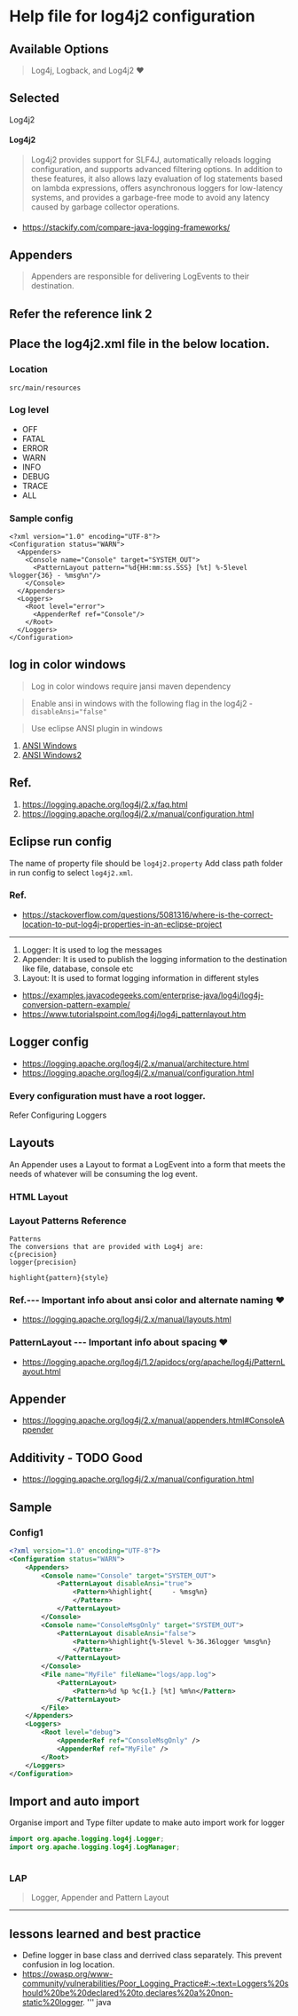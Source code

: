 # Help file for log4j2 configuration
## Available Options
> Log4j, Logback, and  Log4j2 ❤️
## Selected 
Log4j2
#### Log4j2
> Log4j2 provides support for SLF4J, automatically reloads logging configuration, and supports advanced filtering options. In addition to these features, it also allows lazy evaluation of log statements based on lambda expressions, offers asynchronous loggers for low-latency systems, and provides a garbage-free mode to avoid any latency caused by garbage collector operations.

####
* https://stackify.com/compare-java-logging-frameworks/
## Appenders
> Appenders are responsible for delivering LogEvents to their destination. 
## Refer the reference link 2
## Place the log4j2.xml file in the below location.
### Location
```
src/main/resources
```
### Log level
* OFF
* FATAL
* ERROR
* WARN
* INFO
* DEBUG
* TRACE
* ALL
### Sample config
```
<?xml version="1.0" encoding="UTF-8"?>
<Configuration status="WARN">
  <Appenders>
    <Console name="Console" target="SYSTEM_OUT">
      <PatternLayout pattern="%d{HH:mm:ss.SSS} [%t] %-5level %logger{36} - %msg%n"/>
    </Console>
  </Appenders>
  <Loggers>
    <Root level="error">
      <AppenderRef ref="Console"/>
    </Root>
  </Loggers>
</Configuration>
```
## log in color windows
 > Log in color windows require jansi maven dependency
 
 > Enable ansi in windows with the following flag in the log4j2 - `disableAnsi="false"`

 > Use eclipse ANSI plugin in windows
1. [ANSI Windows](https://stackoverflow.com/questions/28604171/how-to-print-logs-in-color-using-log4j2-highlight-pattern/42554705#42554705)
1. [ANSI Windows2](https://stackoverflow.com/questions/48472049/how-to-colorize-log4j2-output-on-console-in-intellij)
## Ref.
1. https://logging.apache.org/log4j/2.x/faq.html
1. https://logging.apache.org/log4j/2.x/manual/configuration.html
## Eclipse run config
The name of property file should be `log4j2.property`
Add class path folder in run config to select `log4j2.xml`.

### Ref.
* https://stackoverflow.com/questions/5081316/where-is-the-correct-location-to-put-log4j-properties-in-an-eclipse-project
---
1. Logger: It is used to log the messages
1. Appender: It is used to publish the logging information to the destination like file, database, console etc
1. Layout: It is used to format logging information in different styles

* https://examples.javacodegeeks.com/enterprise-java/log4j/log4j-conversion-pattern-example/
* https://www.tutorialspoint.com/log4j/log4j_patternlayout.htm

## Logger config
* https://logging.apache.org/log4j/2.x/manual/architecture.html
* https://logging.apache.org/log4j/2.x/manual/configuration.html
### Every configuration must have a root logger.
Refer Configuring Loggers

## Layouts
An Appender uses a Layout to format a LogEvent into a form that meets the needs of whatever will be consuming the log event.

### HTML Layout
<HtmlLayout datePattern="ISO8601" timezone="GMT+0"/>

### Layout Patterns Reference

```
Patterns
The conversions that are provided with Log4j are:
c{precision}
logger{precision}  

highlight{pattern}{style}
```
### Ref.--- Important info about ansi color and alternate naming :heart:
* https://logging.apache.org/log4j/2.x/manual/layouts.html

### PatternLayout --- Important info about spacing :heart:
* https://logging.apache.org/log4j/1.2/apidocs/org/apache/log4j/PatternLayout.html

## Appender
* https://logging.apache.org/log4j/2.x/manual/appenders.html#ConsoleAppender

## Additivity - TODO Good
* https://logging.apache.org/log4j/2.x/manual/configuration.html

## Sample
### Config1
```xml
<?xml version="1.0" encoding="UTF-8"?>
<Configuration status="WARN">
	<Appenders>
		<Console name="Console" target="SYSTEM_OUT">
			<PatternLayout disableAnsi="true">
				<Pattern>%highlight{	 - %msg%n}
				</Pattern>
			</PatternLayout>
		</Console>
		<Console name="ConsoleMsgOnly" target="SYSTEM_OUT">
			<PatternLayout disableAnsi="false">
				<Pattern>%highlight{%-5level %-36.36logger %msg%n}
				</Pattern>
			</PatternLayout>
		</Console>
		<File name="MyFile" fileName="logs/app.log">
			<PatternLayout>
				<Pattern>%d %p %c{1.} [%t] %m%n</Pattern>
			</PatternLayout>
		</File>
	</Appenders>
	<Loggers>
		<Root level="debug">
			<AppenderRef ref="ConsoleMsgOnly" />
			<AppenderRef ref="MyFile" />
		</Root>
	</Loggers>
</Configuration>
```
## Import and auto import

Organise import and Type filter update to make auto import work for logger
```java
import org.apache.logging.log4j.Logger;
import org.apache.logging.log4j.LogManager;
 
```
### LAP
> Logger, Appender and Pattern Layout
---
## lessons learned and best practice
* Define logger in base class and derrived class separately. This prevent confusion  in log location.
* https://owasp.org/www-community/vulnerabilities/Poor_Logging_Practice#:~:text=Loggers%20should%20be%20declared%20to,declares%20a%20non-static%20logger.
''' java


```
